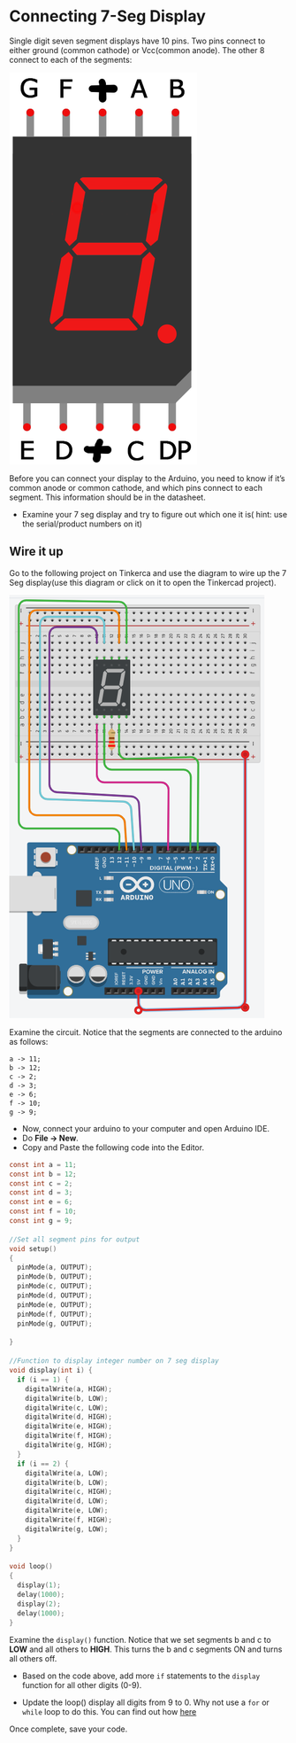 # Connecting 7-Seg Display

Single digit seven segment displays have 10 pins. Two pins connect to either ground (common cathode) or Vcc(common anode). The other 8 connect to each of the segments:

![Pin  Diagram, Common Anode 7 Seg Display](./img/8.png)

Before you can connect your display to the Arduino, you need to know if it’s common anode or common cathode, and which pins connect to each segment. This information should be in the datasheet. 

- Examine your 7 seg display and try to figure out which one it is( hint: use the serial/product numbers on it)

## Wire it up

Go to the following project on Tinkerca and use the diagram to wire up the 7 Seg display(use this diagram or click on it to open the Tinkercad project).

[![Wiring - 7 Seg Display](./img/9.png)](https://www.tinkercad.com/things/5Kjr6l3fN3b-7-seg-starter/editel?sharecode=jr3vqvSpqkeflj7_NAOAkqyAZyM7iWIBAxG_kiekFLU)

Examine the circuit. Notice that the segments are connected to the arduino as follows:

~~~
a -> 11;
b -> 12;
c -> 2;
d -> 3;
e -> 6;
f -> 10;
g -> 9;
~~~

+ Now, connect your arduino to your computer and open Arduino IDE.
+ Do **File -> New**.
+ Copy and Paste the following code into the Editor.
~~~c
const int a = 11;
const int b = 12;
const int c = 2;
const int d = 3;
const int e = 6;
const int f = 10;
const int g = 9;

//Set all segment pins for output
void setup()
{
  pinMode(a, OUTPUT);
  pinMode(b, OUTPUT);
  pinMode(c, OUTPUT);
  pinMode(d, OUTPUT);
  pinMode(e, OUTPUT);
  pinMode(f, OUTPUT);
  pinMode(g, OUTPUT);

}

//Function to display integer number on 7 seg display
void display(int i) {
  if (i == 1) {
    digitalWrite(a, HIGH);
    digitalWrite(b, LOW);
    digitalWrite(c, LOW);
    digitalWrite(d, HIGH);
    digitalWrite(e, HIGH);
    digitalWrite(f, HIGH);
    digitalWrite(g, HIGH);
  }
  if (i == 2) {
    digitalWrite(a, LOW);
    digitalWrite(b, LOW);
    digitalWrite(c, HIGH);
    digitalWrite(d, LOW);
    digitalWrite(e, LOW);
    digitalWrite(f, HIGH);
    digitalWrite(g, LOW);
  }
}

void loop()
{
  display(1);
  delay(1000);
  display(2);
  delay(1000);
}
~~~

Examine the ``display()`` function. Notice that we set segments b and c to **LOW** and all others to **HIGH**. This turns the b and c segments ON and turns all others off. 

+ Based on the code above, add more ``if`` statements to the ``display`` function for all other digits (0-9).
  
+ Update the loop() display all digits from 9 to 0. Why not use a ``for`` or ``while`` loop to do this. You can find out how [here](https://www.arduino.cc/reference/en/)

Once complete, save your code.